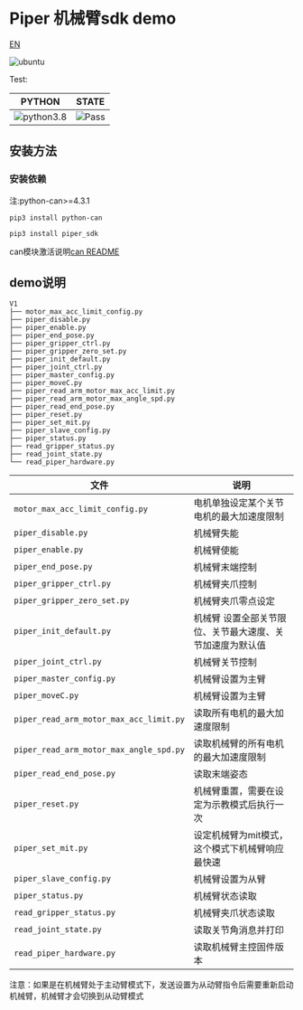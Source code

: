 # Piper 机械臂sdk demo

[EN](README(EN).MD)

![ubuntu](https://img.shields.io/badge/Ubuntu-20.04-orange.svg)

Test:

|PYTHON |STATE|
|---|---|
|![python3.8](https://img.shields.io/badge/Python-3.8-blue.svg)|![Pass](https://img.shields.io/badge/Pass-blue.svg)|

## 安装方法

### 安装依赖

注:python-can>=4.3.1

```shell
pip3 install python-can
```

```shell
pip3 install piper_sdk
```

can模块激活说明[can README](./can_config.MD)

## demo说明

```shell
V1
├── motor_max_acc_limit_config.py
├── piper_disable.py
├── piper_enable.py
├── piper_end_pose.py
├── piper_gripper_ctrl.py
├── piper_gripper_zero_set.py
├── piper_init_default.py
├── piper_joint_ctrl.py
├── piper_master_config.py
├── piper_moveC.py
├── piper_read_arm_motor_max_acc_limit.py
├── piper_read_arm_motor_max_angle_spd.py
├── piper_read_end_pose.py
├── piper_reset.py
├── piper_set_mit.py
├── piper_slave_config.py
├── piper_status.py
├── read_gripper_status.py
├── read_joint_state.py
└── read_piper_hardware.py
```

|文件 |说明|
|---|---|
|`motor_max_acc_limit_config.py`|电机单独设定某个关节电机的最大加速度限制|
|`piper_disable.py`|机械臂失能|
|`piper_enable.py`|机械臂使能|
|`piper_end_pose.py`|机械臂末端控制|
|`piper_gripper_ctrl.py`|机械臂夹爪控制|
|`piper_gripper_zero_set.py`|机械臂夹爪零点设定|
|`piper_init_default.py`|机械臂 设置全部关节限位、关节最大速度、关节加速度为默认值|
|`piper_joint_ctrl.py`|机械臂关节控制|
|`piper_master_config.py`|机械臂设置为主臂|
|`piper_moveC.py`|机械臂设置为主臂|
|`piper_read_arm_motor_max_acc_limit.py`|读取所有电机的最大加速度限制|
|`piper_read_arm_motor_max_angle_spd.py`|读取机械臂的所有电机的最大加速度限制|
|`piper_read_end_pose.py`|读取末端姿态|
|`piper_reset.py`|机械臂重置，需要在设定为示教模式后执行一次|
|`piper_set_mit.py`|设定机械臂为mit模式，这个模式下机械臂响应最快速|
|`piper_slave_config.py`|机械臂设置为从臂|
|`piper_status.py`|机械臂状态读取|
|`read_gripper_status.py`|机械臂夹爪状态读取|
|`read_joint_state.py`|读取关节角消息并打印|
|`read_piper_hardware.py`|读取机械臂主控固件版本|

注意：如果是在机械臂处于主动臂模式下，发送设置为从动臂指令后需要重新启动机械臂，机械臂才会切换到从动臂模式
